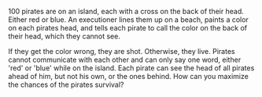 100 pirates are on an island, each with a cross on the back of their head. Either red or blue. An executioner lines them up on a beach, paints a color on each pirates head, and tells each pirate to call the color on the back of their head, which they cannot see.

If they get the color wrong, they are shot. Otherwise, they live. Pirates cannot communicate with each other and can only say one word, either 'red' or 'blue' while on the island. Each pirate can see the head of all pirates ahead of him, but not his own, or the ones behind. How can you maximize the chances of the pirates survival?

